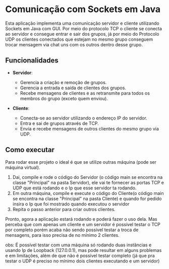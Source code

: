 # Comunicação com Sockets em Java
Esta aplicação implementa uma comunicação servidor e cliente utilizando Sockets em Java com GUI. Por meio do protocolo TCP o cliente se conecta 
ao servidor e consegue entrar e sair dos grupos, já por meio do Protocolo UDP os clientes conectados que estejam no mesmo grupo conseguem
trocar mensagem via chat uns com os outros dentro desse grupo.

## Funcionalidades 

- **Servidor**:
  - Gerencia a criação e remoção de grupos.
  - Gerencia a entrada e saída de clientes dos grupos.
  - Recebe mensagens de clientes e as retransmite para todos os membros do grupo (exceto quem enviou).


- **Cliente**:
  - Conecta-se ao servidor utilizando o endereço IP do servidor.
  - Entra e sai de grupos através de TCP.
  - Envia e recebe mensagens de outros clientes do mesmo grupo via UDP.

## Como executar

Para rodar esse projeto o ideal é que se utilize outras máquina (pode ser máquina virtual).
1. Dai, compile e rode o código do Servidor (o código main se encontra na classe "Principal" na pasta Servidor), ele vai te fornecer as portas TCP e UDP que está rodando e o Ip que esse servidor ta rodando.
2. Em outra máquina, compile e execute o código do Cliente(o código main se encontra na classe "Principal" na pasta Cliente) e quando for pedido insira o Ip que foi mostrado quando executou o servidor
3. Repita o passo anterior para criar outros clientes.   

Pronto, agora a aplicação estará rodando e poderá fazer o uso dela. Mas perceba que com apenas um cliente e um servidor é possível testar o TCP por completo porém
acaba não sendo possível testar a troca de mensagens, para isso precisa de no mínimo 2 clientes.

obs: É possível testar com uma máquina só rodando duas instâncias e usando Ip de Loopback (127.0.0.1), mas pode resultar em alguns problemas e em
limitações, além de que não é possível testar completo (já que pra testar o UDP é preciso no mínimo dois clientes executando e um servidor)
